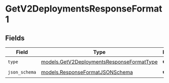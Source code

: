 # GetV2DeploymentsResponseFormat1


## Fields

| Field                                                                                        | Type                                                                                         | Required                                                                                     | Description                                                                                  |
| -------------------------------------------------------------------------------------------- | -------------------------------------------------------------------------------------------- | -------------------------------------------------------------------------------------------- | -------------------------------------------------------------------------------------------- |
| `type`                                                                                       | [models.GetV2DeploymentsResponseFormatType](../models/getv2deploymentsresponseformattype.md) | :heavy_check_mark:                                                                           | N/A                                                                                          |
| `json_schema`                                                                                | [models.ResponseFormatJSONSchema](../models/responseformatjsonschema.md)                     | :heavy_check_mark:                                                                           | N/A                                                                                          |